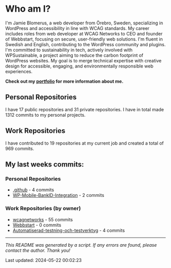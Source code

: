 # Who am I?
I'm Jamie Blomerus, a web developer from Örebro, Sweden, specializing in WordPress and accessibility in line with WCAG standards. My career includes roles from web developer at WCAG Networks to CEO and founder of Webbstart, focusing on secure, user-friendly web solutions. I'm fluent in Swedish and English, contributing to the WordPress community and plugins. I'm committed to sustainability in tech, actively involved with WPSustainable, a project aiming to reduce the carbon footprint of WordPress websites. My goal is to merge technical expertise with creative design for accessible, engaging, and environmentally responsible web experiences.

**Check out my [portfolio](jamie.blomerus.se) for more information about me.**

## Personal Repositories
I have 17 public repositories and 31 private repositories. I have in total made 1312 commits to my personal projects.

## Work Repositories
I have contributed to 19 repositories at my current job and created a total of 969 commits.
## My last weeks commits:
### Personal Repositories
* [.github](https://github.com/Automatiserad-testning-och-testverktyg/.github) - 4 commits
* [WP-Mobile-BankID-Integration](https://github.com/jamieblomerus/WP-Mobile-BankID-Integration) - 2 commits

### Work Repositories (by owner)
* [wcagnetworks](https://github.com/wcagnetworks) - 55 commits
* [Webbstart](https://github.com/Webbstart) - 0 commits
* [Automatiserad-testning-och-testverktyg](https://github.com/Automatiserad-testning-och-testverktyg) - 4 commits

---

*This README was generated by a script. If any errors are found, please contact the author. Thank you!*

Last updated: 2024-05-22 00:02:23